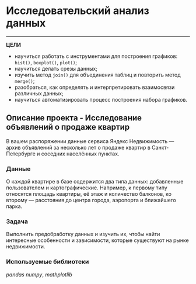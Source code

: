 # Исследовательский анализ данных
___

**ЦЕЛИ**
- научиться работать с инструментами для построения графиков: `hist()`, `boxplot()`, `plot()`;
- научиться делать срезы данных;
- изучить метод `join()` для объединения таблиц и повторить метод `merge()`;
- разобраться, как определять и интерпретировать взаимосвязи различных данных;
- научиться автоматизировать процесс построения набора графиков.

## Описание проекта - Исследование объявлений о продаже квартир 

В вашем распоряжении данные сервиса Яндекс Недвижимость — архив объявлений за несколько лет о продаже квартир в Санкт-Петербурге
и соседних населённых пунктах.

### Данные

О каждой квартире в базе содержится два типа данных: добавленные пользователем и картографические. Например, к первому 
типу относятся площадь квартиры, её этаж и количество балконов, ко второму — расстояния до центра города, аэропорта и 
ближайшего парка.


### Задача

Выполнить предобработку данных и изучить их, чтобы найти интересные особенности и зависимости, которые существуют на 
рынке недвижимости.

### Используемые библиотеки
*pandas* *numpy*, *mathplotlib*